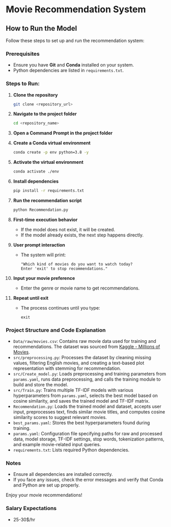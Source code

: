 # Movie Recommendation System

## How to Run the Model

Follow these steps to set up and run the recommendation system:

### Prerequisites

- Ensure you have **Git** and **Conda** installed on your system.
- Python dependencies are listed in `requirements.txt`.

### Steps to Run:

1. **Clone the repository**

   ```sh
   git clone <repository_url>
   ```

2. **Navigate to the project folder**

   ```sh
   cd <repository_name>
   ```

3. **Open a Command Prompt in the project folder**

4. **Create a Conda virtual environment**

   ```sh
   conda create -p env python=3.8 -y
   ```

5. **Activate the virtual environment**

   ```sh
   conda activate ./env
   ```

6. **Install dependencies**

   ```sh
   pip install -r requirements.txt
   ```

7. **Run the recommendation script**

   ```sh
   python Recommendation.py
   ```

8. **First-time execution behavior**

   - If the model does not exist, it will be created.
   - If the model already exists, the next step happens directly.

9. **User prompt interaction**

   - The system will print:
     ```
     "Which kind of movies do you want to watch today?
     Enter 'exit' to stop recommendations."
     ```

10. **Input your movie preference**

    - Enter the genre or movie name to get recommendations.

11. **Repeat until exit**

    - The process continues until you type:
      ```
      exit
      ```

### Project Structure and Code Explanation

- `Data/raw/movies.csv`: Contains raw movie data used for training and recommendations. The dataset was sourced from [Kaggle - Millions of Movies](https://www.kaggle.com/datasets/akshaypawar7/millions-of-movies).
- `src/preprocessing.py`: Processes the dataset by cleaning missing values, filtering English movies, and creating a text-based plot representation with stemming for recommendation.
- `src/Create_model.py`: Loads preprocessing and training parameters from `params.yaml`, runs data preprocessing, and calls the training module to build and store the model.
- `src/Train.py`: Trains multiple TF-IDF models with various hyperparameters from `params.yaml`, selects the best model based on cosine similarity, and saves the trained model and TF-IDF matrix.
- `Recommendation.py`: Loads the trained model and dataset, accepts user input, preprocesses text, finds similar movie titles, and computes cosine similarity scores to suggest relevant movies.
- `best_params.yaml`: Stores the best hyperparameters found during training.
- `params.yaml`: Configuration file specifying paths for raw and processed data, model storage, TF-IDF settings, stop words, tokenization patterns, and example movie-related input queries.
- `requirements.txt`: Lists required Python dependencies.

### Notes

- Ensure all dependencies are installed correctly.
- If you face any issues, check the error messages and verify that Conda and Python are set up properly.

Enjoy your movie recommendations!

### Salary Expectations
- 25-30$/hr